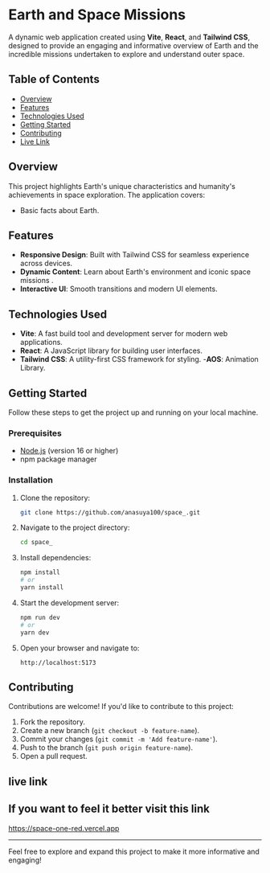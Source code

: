 # Earth and Space Missions

A dynamic web application created using **Vite**, **React**, and **Tailwind CSS**, designed to provide an engaging and informative overview of Earth and the incredible missions undertaken to explore and understand outer space.

## Table of Contents
- [Overview](#overview)
- [Features](#features)
- [Technologies Used](#technologies-used)
- [Getting Started](#getting-started)
- [Contributing](#contributing)
- [Live Link](#live-Link)

## Overview
This project highlights Earth's unique characteristics and humanity's achievements in space exploration. The application covers:
- Basic facts about Earth.

## Features
- **Responsive Design**: Built with Tailwind CSS for seamless experience across devices.
- **Dynamic Content**: Learn about Earth's environment and iconic space missions .
- **Interactive UI**: Smooth transitions and modern UI elements.

## Technologies Used
- **Vite**: A fast build tool and development server for modern web applications.
- **React**: A JavaScript library for building user interfaces.
- **Tailwind CSS**: A utility-first CSS framework for styling.
-**AOS**: Animation Library.

## Getting Started
Follow these steps to get the project up and running on your local machine.

### Prerequisites
- [Node.js](https://nodejs.org/) (version 16 or higher)
- npm package manager

### Installation
1. Clone the repository:
   ```bash
   git clone https://github.com/anasuya100/space_.git
   ```

2. Navigate to the project directory:
   ```bash
   cd space_
   ```

3. Install dependencies:
   ```bash
   npm install
   # or
   yarn install
   ```

4. Start the development server:
   ```bash
   npm run dev
   # or
   yarn dev
   ```

5. Open your browser and navigate to:
   ```
   http://localhost:5173
   ```


## Contributing
Contributions are welcome! If you'd like to contribute to this project:
1. Fork the repository.
2. Create a new branch (`git checkout -b feature-name`).
3. Commit your changes (`git commit -m 'Add feature-name'`).
4. Push to the branch (`git push origin feature-name`).
5. Open a pull request.

## live link 
## If you want to feel it better visit this link 
https://space-one-red.vercel.app


---
Feel free to explore and expand this project to make it more informative and engaging!
